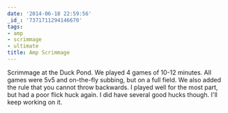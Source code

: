 ```yaml
---
date: '2014-06-18 22:59:56'
_id_: '7371711294146670'
tags:
- amp
- scrimmage
- ultimate
title: Amp Scrimmage
---
```


Scrimmage at the Duck Pond. We played 4 games of 10-12 minutes. All games were 5v5 and on-the-fly subbing, but on a full field. We also added the rule that you cannot throw backwards. I played well for the most part, but had a poor flick huck again. I did have several good hucks though. I'll keep working on it.
